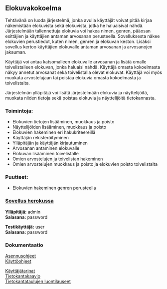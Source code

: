 ## Elokuvakokoelma

Tehtävänä on luoda järjestelmä, jonka avulla käyttäjät voivat pitää kirjaa näkemistään elokuvista sekä elokuvista, jotka he haluaisivat nähdä. Järjestelmään tallennettuja elokuvia voi hakea nimen, genren, pääosan esittäjien ja käyttäjien antaman arvosanan perusteella. Sovelluksesta näkee elokuvien perustiedot, kuten nimen, genren ja elokuvan keston. Lisäksi sovellus kertoo käyttäjien elokuvalle antaman arvosanan ja arvosanojen jakauman.

Käyttäjä voi antaa katsomalleen elokuvalle arvosanan ja lisätä omalle toivelistalleen elokuvan, jonka haluaisi nähdä. Käyttäjä omasta kokoelmasta näkyy annetut arvosanat sekä toivelistalla olevat elokuvat. Käyttäjä voi myös muokata arvostelujaan tai poistaa elokuvia omasta kokoelmasta ja toivelistalta. 

Järjestelmän ylläpitäjä voi lisätä järjestelmään elokuvia ja näyttelijöitä, muokata niiden tietoja sekä poistaa elokuvia ja näyttelijöitä tietokannasta.

### Toimintoja:
- Elokuvien tietojen lisääminen, muokkaus ja poisto
- Näyttelijöiden lisääminen, muokkaus ja poisto
- Elokuvien hakeminen eri hakukriteereillä
- Käyttäjän rekisteröityminen
- Ylläpitäjän ja käyttäjän kirjautuminen
- Arvosanan antaminen elokuvalle
- Elokuvan lisääminen toivelistalle
- Omien arvostelujen ja toivelistan hakeminen
- Omien arvostelujen muokkaus ja poisto ja elokuvien poisto toivelistalta

### Puutteet:
- Elokuvien hakeminen genren perusteella
 
### [Sovellus herokussa](https://powerful-lowlands-11008.herokuapp.com/)

**Ylläpitäjä:** admin  
**Salasana:** password

**Testikäyttäjä:** user  
**Salasana:** password

### Dokumentaatio
[Asennusohjeet](documentation/installation_guide.md)  
[Käyttöohjeet](documentation/user_guide.md)

[Käyttäjätarinat](documentation/user_stories.md)  
[Tietokantakaavio](documentation/database_diagram.png)  
[Tietokantataulujen luontilauseet](documentation/create_table_statements.md)
